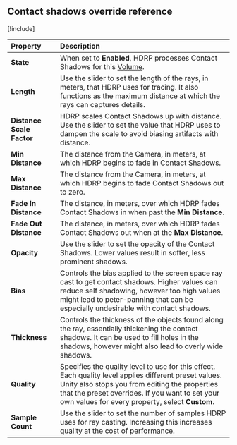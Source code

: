 ## Contact shadows override reference

[!include[](snippets/Volume-Override-Enable-Properties.md)]

| Property                  | Description                                                  |
| :------------------------ | :----------------------------------------------------------- |
| __State__                 | When set to **Enabled**, HDRP processes Contact Shadows for this [Volume](understand-volumes.md). |
| __Length__                | Use the slider to set the length of the rays, in meters, that HDRP uses for tracing. It also functions as the maximum distance at which the rays can captures details. |
| __Distance Scale Factor__ | HDRP scales Contact Shadows up with distance. Use the slider to set the value that HDRP uses to dampen the scale to avoid biasing artifacts with distance. |
| __Min Distance__          | The distance from the Camera, in meters, at which HDRP begins to fade in Contact Shadows. |
| __Max Distance__          | The distance from the Camera, in meters, at which HDRP begins to fade Contact Shadows out to zero. |
| __Fade In Distance__      | The distance, in meters, over which HDRP fades Contact Shadows in when past the **Min Distance**. |
| __Fade Out Distance__     | The distance, in meters, over which HDRP fades Contact Shadows out when at the __Max Distance__. |
| __Opacity__               | Use the slider to set the opacity of the Contact Shadows. Lower values result in softer, less prominent shadows. |
| **Bias**                  | Controls the bias applied to the screen space ray cast to get contact shadows. Higher values can reduce self shadowing, however too high values might lead to peter-panning that can be especially undesirable with contact shadows. |
| **Thickness**             | Controls the thickness of the objects found along the ray, essentially thickening the contact shadows. It can be used to fill holes in the shadows, however might also lead to overly wide shadows. |
| **Quality**               | Specifies the quality level to use for this effect. Each quality level applies different preset values. Unity also stops you from editing the properties that the preset overrides. If you want to set your own values for every property, select **Custom**. |
| __Sample Count__          | Use the slider to set the number of samples HDRP uses for ray casting. Increasing this increases quality at the cost of performance. |